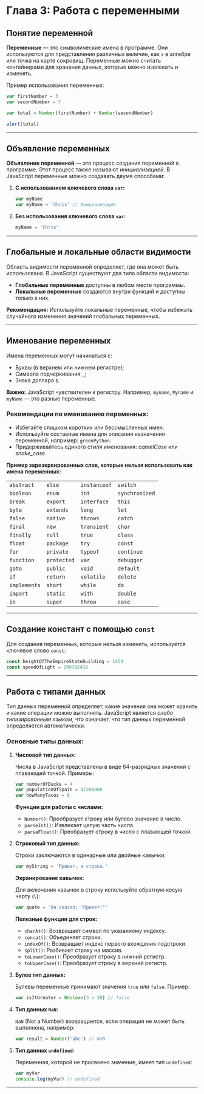 # Глава 3: Работа с переменными

## Понятие переменной

**Переменные** — это символические имена в программе. Они используются для представления различных величин, как `x` в алгебре или точка на карте сокровищ. Переменные можно считать контейнерами для хранения данных, которые можно извлекать и изменять.

Пример использования переменных:

```javascript
var firstNumber = 3
var secondNumber = 7

var total = Number(firstNumber) + Number(secondNumber)

alert(total)
```

---

## Объявление переменных

**Объявление переменной** — это процесс создания переменной в программе. Этот процесс также называют _инициализацией_. В JavaScript переменные можно создавать двумя способами:

1. **С использованием ключевого слова `var`:**

   ```javascript
   var myName
   var myName = 'Chris' // Инициализация
   ```

2. **Без использования ключевого слова `var`:**

   ```javascript
   myName = 'Chris'
   ```

---

## Глобальные и локальные области видимости

Область видимости переменной определяет, где она может быть использована. В JavaScript существуют два типа области видимости:

- **Глобальные переменные** доступны в любом месте программы.
- **Локальные переменные** создаются внутри функций и доступны только в них.

**Рекомендация:** Используйте локальные переменные, чтобы избежать случайного изменения значений глобальных переменных.

---

## Именование переменных

Имена переменных могут начинаться с:

- Буквы (в верхнем или нижнем регистре);
- Символа подчеркивания `_`;
- Знака доллара `$`.

**Важно:** JavaScript чувствителен к регистру. Например, `myname`, `Myname` и `myName` — это разные переменные.

### Рекомендации по именованию переменных:

- Избегайте слишком коротких или бессмысленных имен.
- Используйте составные имена для описания назначения переменной, например: `greenPython`.
- Придерживайтесь единого стиля именования: _camelCase_ или _snake_case_.

**Пример зарезервированных слов, которые нельзя использовать как имена переменных:**

|              |             |              |                |
| ------------ | ----------- | ------------ | -------------- |
| `abstract`   | `else`      | `instanceof` | `switch`       |
| `boolean`    | `enum`      | `int`        | `synchronized` |
| `break`      | `export`    | `interface`  | `this`         |
| `byte`       | `extends`   | `long`       | `let`          |
| `false`      | `native`    | `throws`     | `catch`        |
| `final`      | `new`       | `transient`  | `char`         |
| `finally`    | `null`      | `true`       | `class`        |
| `float`      | `package`   | `try`        | `const`        |
| `for`        | `private`   | `typeof`     | `continue`     |
| `function`   | `protected` | `var`        | `debugger`     |
| `goto`       | `public`    | `void`       | `default`      |
| `if`         | `return`    | `volatile`   | `delete`       |
| `implements` | `short`     | `while`      | `do`           |
| `import`     | `static`    | `with`       | `double`       |
| `in`         | `super`     | `throw`      | `case`         |

---

## Создание констант с помощью `const`

Для создания переменных, которые нельзя изменить, используется ключевое слово `const`:

```javascript
const heightOfTheEmpireStateBuilding = 1454
const speedOfLight = 299792458
```

---

## Работа с типами данных

Тип данных переменной определяет, какие значения она может хранить и какие операции можно выполнять. JavaScript является _слабо типизированным языком_, что означает, что тип данных переменной определяется автоматически.

### Основные типы данных:

1. **Числовой тип данных:**

   Числа в JavaScript представлены в виде 64-разрядных значений с плавающей точкой. Примеры:

   ```javascript
   var numberOfDucks = 4
   var populationOfSpain = 47200000
   var howManyTacos = 8
   ```

   **Функции для работы с числами:**

   - `Number()`: Преобразует строку или булево значение в число.
   - `parseInt()`: Извлекает целую часть числа.
   - `parseFloat()`: Преобразует строку в число с плавающей точкой.

2. **Строковый тип данных:**

   Строки заключаются в одинарные или двойные кавычки:

   ```javascript
   var myString = 'Привет, я строка.'
   ```

   **Экранирование кавычек:**

   Для включения кавычек в строку используйте обратную косую черту (`\`):

   ```javascript
   var quote = 'Он сказал: "Привет!"'
   ```

   **Полезные функции для строк:**

   - `charAt()`: Возвращает символ по указанному индексу.
   - `concat()`: Объединяет строки.
   - `indexOf()`: Возвращает индекс первого вхождения подстроки.
   - `split()`: Разбивает строку на массив.
   - `toLowerCase()`: Преобразует строку в нижний регистр.
   - `toUpperCase()`: Преобразует строку в верхний регистр.

3. **Булев тип данных:**

   Булевы переменные принимают значения `true` или `false`. Пример:

   ```javascript
   var isItGreater = Boolean(3 > 20) // false
   ```

4. **Тип данных `NaN`:**

   `NaN` (Not a Number) возвращается, если операция не может быть выполнена, например:

   ```javascript
   var result = Number('abc') // NaN
   ```

5. **Тип данных `undefined`:**

   Переменная, которой не присвоено значение, имеет тип `undefined`:

   ```javascript
   var myVar
   console.log(myVar) // undefined
   ```

---